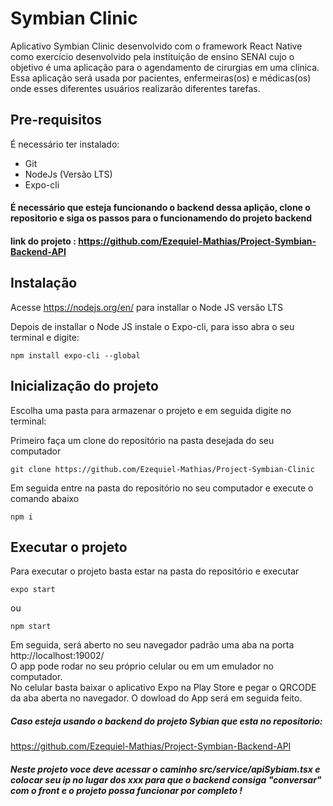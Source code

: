 # Symbian Clinic

Aplicativo Symbian Clinic desenvolvido com o framework React Native como exercício desenvolvido pela instituição de ensino SENAI cujo o objetivo é uma  aplicação   para   o agendamento  de  cirurgias  em  uma  clínica.  Essa  aplicação  será  usada  por  pacientes, enfermeiras(os)  e  médicas(os)  onde  esses  diferentes  usuários  realizarão  diferentes tarefas.

## Pre-requisitos

É necessário ter instalado:
- Git
- NodeJs (Versão LTS)
- Expo-cli

#### É necessário que esteja funcionando o backend dessa aplição, clone o repositorio e siga os passos para o funcionamendo do projeto backend 
#### link do projeto : https://github.com/Ezequiel-Mathias/Project-Symbian-Backend-API

## Instalação

Acesse https://nodejs.org/en/ para installar o Node JS versão LTS

Depois de installar o Node JS instale o Expo-cli, para isso abra o seu terminal e digite:
```
npm install expo-cli --global
```

## Inicialização do projeto

Escolha uma pasta para armazenar o projeto e em seguida digite no terminal:

Primeiro faça um clone do repositório na pasta desejada do seu computador
```
git clone https://github.com/Ezequiel-Mathias/Project-Symbian-Clinic
```
Em seguida entre na pasta do repositório no seu computador e execute o comando abaixo
```
npm i
```
## Executar o projeto

Para executar o projeto basta estar na pasta do repositório e executar
```
expo start
```
ou

```
npm start
```
Em seguida, será aberto no seu navegador padrão uma aba na porta http://localhost:19002/<br/>
O app pode rodar no seu próprio celular ou em um emulador no computador.<br/>
No celular basta baixar o aplicativo Expo na Play Store e pegar o QRCODE da aba aberta no navegador. O dowload do App será em seguida feito.<br/>


##### Caso esteja usando o backend do projeto Sybian que esta no repositorio:

https://github.com/Ezequiel-Mathias/Project-Symbian-Backend-API

##### Neste projeto voce deve acessar o caminho src/service/apiSybiam.tsx e colocar seu ip no lugar dos xxx para que o backend consiga "conversar" com o front e o projeto possa funcionar por completo !

